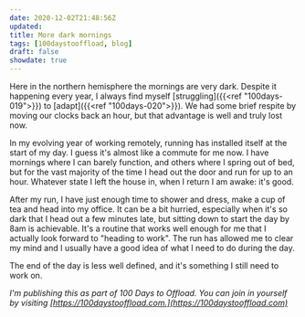 ```yaml
---
date: 2020-12-02T21:48:56Z
updated:
title: More dark mornings
tags: [100daystooffload, blog]
draft: false
showdate: true
---
```


Here in the northern hemisphere the mornings are very dark. Despite it happening every year, I always find myself [struggling]({{<ref "100days-019">}}) to [adapt]({{<ref "100days-020">}}). We had some brief respite by moving our clocks back an hour, but that advantage is well and truly lost now.

In my evolving year of working remotely, running has installed itself at the start of my day. I guess it's almost like a commute for me now. I have mornings where I can barely function, and others where I spring out of bed, but for the vast majority of the time I head out the door and run for up to an hour. Whatever state I left the house in, when I return I am awake: it's good.

After my run, I have just enough time to shower and dress, make a cup of tea and head into my office. It can be a bit hurried, especially when it's so dark that I head out a few minutes late, but sitting down to start the day by 8am is achievable. It's a routine that works well enough for me that I actually look forward to "heading to work". The run has allowed me to clear my mind and I usually have a good idea of what I need to do during the day.

The end of the day is less well defined, and it's something I still need to work on.

_I'm publishing this as part of 100 Days to Offload. You can join in yourself by visiting [https://100daystooffload.com.](https://100daystooffload.com)_

